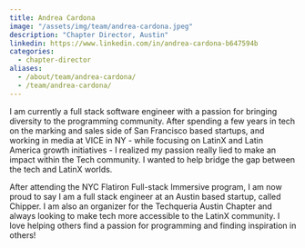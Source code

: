 ```yaml
---
title: Andrea Cardona
image: "/assets/img/team/andrea-cardona.jpeg"
description: "Chapter Director, Austin"
linkedin: https://www.linkedin.com/in/andrea-cardona-b647594b
categories:
  - chapter-director
aliases:
  - /about/team/andrea-cardona/
  - /team/andrea-cardona/
---
```


I am currently a full stack software engineer with a passion for bringing diversity to the programming community. After spending a few years in tech on the marking and sales side of San Francisco based startups, and working in media at VICE in NY - while focusing on LatinX and Latin America growth
initiatives - I realized my passion really lied to make an impact within the Tech community. I wanted to help bridge the gap between the tech and LatinX worlds.

After attending the NYC Flatiron Full-stack Immersive program, I am now proud to say I am a full stack engineer at an Austin based startup, called Chipper. I am also an organizer for the Techqueria Austin Chapter and always looking to make tech more accessible to the LatinX community. I love helping
others find a passion for programming and finding inspiration in others!
